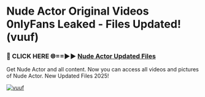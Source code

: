 # Nude Actor Original Videos 0nlyFans Leaked - Files Updated! (vuuf)

<h3>🔴 CLICK HERE 🌐==►► <a href="https://tinyurl.com/52m3yx9h" rel="nofollow">Nude Actor Updated Files</a></h3>

Get Nude Actor and all content. Now you can access all videos and pictures of Nude Actor. New Updated Files 2025!

[![vuuf](https://i.imgur.com/TnHtlc8.gif)](https://tinyurl.com/52m3yx9h)
